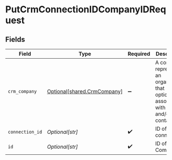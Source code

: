 # PutCrmConnectionIDCompanyIDRequest


## Fields

| Field                                                                                          | Type                                                                                           | Required                                                                                       | Description                                                                                    |
| ---------------------------------------------------------------------------------------------- | ---------------------------------------------------------------------------------------------- | ---------------------------------------------------------------------------------------------- | ---------------------------------------------------------------------------------------------- |
| `crm_company`                                                                                  | [Optional[shared.CrmCompany]](undefined/models/shared/crmcompany.md)                           | :heavy_minus_sign:                                                                             | A company represents an organization that optionally is associated with a deal and/or contacts |
| `connection_id`                                                                                | *Optional[str]*                                                                                | :heavy_check_mark:                                                                             | ID of the connection                                                                           |
| `id`                                                                                           | *Optional[str]*                                                                                | :heavy_check_mark:                                                                             | ID of the Company                                                                              |